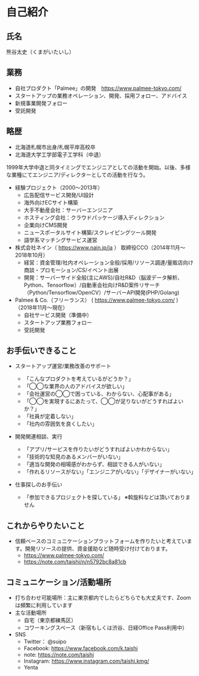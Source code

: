 # 自己紹介

## 氏名

熊谷太史（くまがいたいし）

## 業務

- 自社プロダクト「Palmee」の開発　https://www.palmee-tokyo.com/
- スタートアップの業務オペレーション、開発、採用フォロー、アドバイス
- 新規事業開発フォロー
- 受託開発

## 略歴
- 北海道札幌市出身/札幌平岸高校卒
- 北海道大学工学部電子工学科（中退）

1999年大学中退と同タイミングでエンジニアとしての活動を開始。以後、多様な業種にてエンジニア/ディレクターとしての活動を行なう。

- 経験プロジェクト（2000〜2013年）
  - 広告配信サービス開発/UI設計
  - 海外向けECサイト構築
  - 大手不動産会社：サーバーエンジニア
  - ホスティング会社：クラウドパッケージ導入ディレクション
  - 企業向けCMS開発
  - ニュースポータルサイト構築/スクレイピングツール開発
  - 語学系マッチングサービス運営
- 株式会社ネイン（ https://www.nain.jp/ja ） 取締役CCO（2014年11月〜2018年10月）
  - 経営：資金管理/社内オペレーション全般/採用/リソース調達/量販店向け商談・プロモーション/CS/イベント出展
  - 開発：サーバーサイド全般(主にAWS)/自社R&D（脳波データ解析、Python、Tensorflow）/自動車会社向けR&D案件リサーチ（Python/Tensorflow/OpenCV）/サーバーAPI開発(PHP/Golang)
- Palmee & Co.（フリーランス） ( https://www.palmee-tokyo.com/ ) （2018年11月〜現在）
  - 自社サービス開発（準備中）
  - スタートアップ業務フォロー
  - 受託開発

## お手伝いできること

- スタートアップ運営/業務改善のサポート
  - 「こんなプロダクトを考えているがどうか？」
  - 「◯◯な業界の人のアドバイスが欲しい」
  - 「会社運営の◯◯で困っている、わからない、心配事がある」
  - 「◯◯を実現するにあたって、◯◯が足りないがどうすればよいか？」
  - 「社員が定着しない」
  - 「社内の雰囲気を良くしたい」
  
- 開発関連相談、実行
  - 「アプリ/サービスを作りたいがどうすればよいかわからない」
  - 「技術的な知見のあるメンバーがいない」
  - 「適当な開発の相場感がわからず、相談できる人がいない」
  - 「作れるリソースがない」「エンジニアがいない」「デザイナーがいない」
- 仕事探しのお手伝い
  - 「参加できるプロジェクトを探している」 ※斡旋料などは頂いておりません

## これからやりたいこと
- 信頼ベースのコミュニケーションプラットフォームを作りたいと考えています。開発リソースの提供、資金援助など随時受け付けております。
  - https://www.palmee-tokyo.com/
  - https://note.com/taishi/n/n5792bc8a81cb

## コミュニケーション/活動場所

- 打ち合わせ可能場所：主に東京都内でしたらどちらでも大丈夫です、Zoomは頻繁に利用しています
- 主な活動場所
  - 自宅（東京都練馬区）
  - コワーキングスペース（新宿もしくは渋谷、日経Office Pass利用中）
- SNS
  - Twitter： @suipo
  - Facebook: https://www.facebook.com/k.taishi
  - note: https://note.com/taishi
  - Instagram: https://www.instagram.com/taishi.kmg/
  - Yenta

